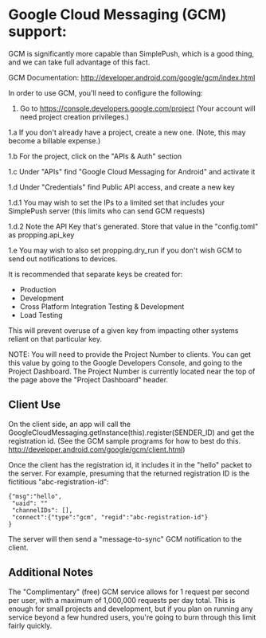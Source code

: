 Google Cloud Messaging (GCM) support:
===

GCM is significantly more capable than SimplePush, which is a good
thing, and we can take full advantage of this fact.

GCM Documentation:
<http://developer.android.com/google/gcm/index.html>

In order to use GCM, you'll need to configure the following:

1. Go to https://console.developers.google.com/project (Your account
will need project creation privileges.)

1.a If you don't already have a project, create a new one. (Note, this
may become a billable expense.)

1.b For the project, click on the "APIs & Auth" section

1.c Under "APIs" find "Google Cloud Messaging for Android" and
activate it

1.d Under "Credentials" find Public API access, and create a new key

1.d.1 You may wish to set the IPs to a limited set that includes your
SimplePush server (this limits who can send GCM requests)

1.d.2 Note the API Key that's generated. Store that value in the
"config.toml" as propping.api_key

1.e You may wish to also set propping.dry_run if you don't wish GCM to
send out notifications to devices.

It is recommended that separate keys be created for:
* Production
* Development
* Cross Platform Integration Testing & Development
* Load Testing

This will prevent overuse of a given key from impacting other systems
reliant on that particular key.

NOTE: You will need to provide the Project Number to clients. You can
get this value by going to the Google Developers Console, and going to
the Project Dashboard. The Project Number is currently located near
the top of the page above the "Project Dashboard" header.


Client Use
---
On the client side, an app will call the
GoogleCloudMessaging.getInstance(this).register(SENDER_ID) and get the
registration id. (See the GCM sample programs for how to best do this.
<http://developer.android.com/google/gcm/client.html>)

Once the client has the registration id, it includes it in the "hello"
packet to the server. For example, presuming that the returned
registration ID is the fictitious "abc-registration-id":

    {"msg":"hello",
     "uaid": ""
     "channelIDs": [],
     "connect":{"type":"gcm", "regid":"abc-registration-id"}
    }

The server will then send a "message-to-sync" GCM notification to the
client.

Additional Notes
---
The "Complimentary" (free) GCM service allows for 1 request per second
per user, with a maximum of 1,000,000 requests per day total. This is
enough for small projects and development, but if you plan on running
any service beyond a few hundred users, you're going to burn through
this limit fairly quickly.
